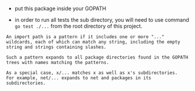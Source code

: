 * put this package inside your GOPATH

* in order to run all tests the sub directory, you will need to use command `go test ./...` from the root directory of this project. 
```
An import path is a pattern if it includes one or more "..." wildcards, each of which can match any string, including the empty string and strings containing slashes.

Such a pattern expands to all package directories found in the GOPATH trees with names matching the patterns.

As a special case, x/... matches x as well as x's subdirectories.
For example, net/... expands to net and packages in its subdirectories.
```